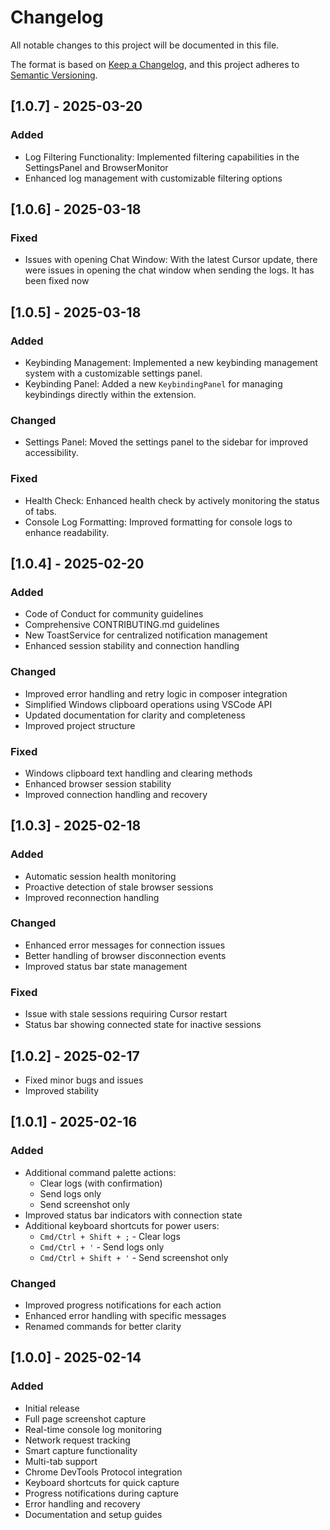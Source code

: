 # Changelog

All notable changes to this project will be documented in this file.

The format is based on [Keep a Changelog](https://keepachangelog.com/en/1.0.0/),
and this project adheres to [Semantic Versioning](https://semver.org/spec/v2.0.0.html).

## [1.0.7] - 2025-03-20

### Added

- Log Filtering Functionality: Implemented filtering capabilities in the SettingsPanel and BrowserMonitor
- Enhanced log management with customizable filtering options

## [1.0.6] - 2025-03-18

### Fixed

- Issues with opening Chat Window: With the latest Cursor update, there were issues in opening the chat window when sending the logs. It has been fixed now

## [1.0.5] - 2025-03-18

### Added

- Keybinding Management: Implemented a new keybinding management system with a customizable settings panel.
- Keybinding Panel: Added a new `KeybindingPanel` for managing keybindings directly within the extension.

### Changed

- Settings Panel: Moved the settings panel to the sidebar for improved accessibility.

### Fixed

- Health Check: Enhanced health check by actively monitoring the status of tabs.
- Console Log Formatting: Improved formatting for console logs to enhance readability.

## [1.0.4] - 2025-02-20

### Added

- Code of Conduct for community guidelines
- Comprehensive CONTRIBUTING.md guidelines
- New ToastService for centralized notification management
- Enhanced session stability and connection handling

### Changed

- Improved error handling and retry logic in composer integration
- Simplified Windows clipboard operations using VSCode API
- Updated documentation for clarity and completeness
- Improved project structure

### Fixed

- Windows clipboard text handling and clearing methods
- Enhanced browser session stability
- Improved connection handling and recovery

## [1.0.3] - 2025-02-18

### Added

- Automatic session health monitoring
- Proactive detection of stale browser sessions
- Improved reconnection handling

### Changed

- Enhanced error messages for connection issues
- Better handling of browser disconnection events
- Improved status bar state management

### Fixed

- Issue with stale sessions requiring Cursor restart
- Status bar showing connected state for inactive sessions

## [1.0.2] - 2025-02-17

- Fixed minor bugs and issues
- Improved stability

## [1.0.1] - 2025-02-16

### Added

- Additional command palette actions:
  - Clear logs (with confirmation)
  - Send logs only
  - Send screenshot only
- Improved status bar indicators with connection state
- Additional keyboard shortcuts for power users:
  - `Cmd/Ctrl + Shift + ;` - Clear logs
  - `Cmd/Ctrl + '` - Send logs only
  - `Cmd/Ctrl + Shift + '` - Send screenshot only

### Changed

- Improved progress notifications for each action
- Enhanced error handling with specific messages
- Renamed commands for better clarity

## [1.0.0] - 2025-02-14

### Added

- Initial release
- Full page screenshot capture
- Real-time console log monitoring
- Network request tracking
- Smart capture functionality
- Multi-tab support
- Chrome DevTools Protocol integration
- Keyboard shortcuts for quick capture
- Progress notifications during capture
- Error handling and recovery
- Documentation and setup guides
